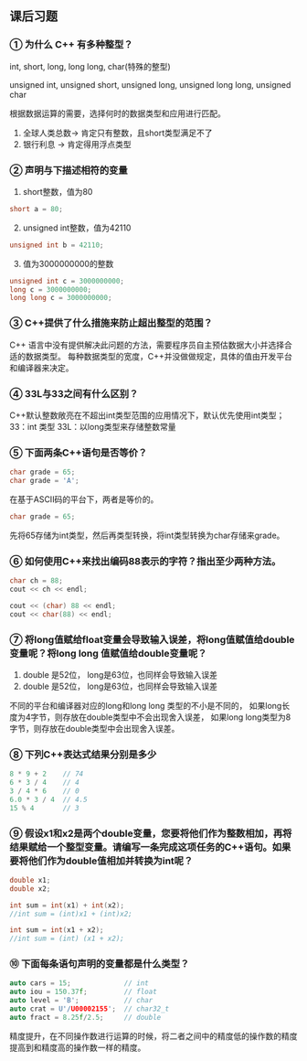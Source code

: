 ## 课后习题

### ① 为什么 C++ 有多种整型？

int, short, long, long long, char(特殊的整型)

unsigned int, unsigned short, unsigned long, unsigned long long, unsigned char

根据数据运算的需要，选择何时的数据类型和应用进行匹配。

1. 全球人类总数→ 肯定只有整数，且short类型满足不了
2. 银行利息 -> 肯定得用浮点类型

### ② 声明与下描述相符的变量

1. short整数，值为80

```c++
short a = 80;
```

2. unsigned int整数，值为42110

```c++
unsigned int b = 42110;
```

3. 值为3000000000的整数

```c++
unsigned int c = 3000000000;
long c = 3000000000;
long long c = 3000000000;
```

### ③ C++提供了什么措施来防止超出整型的范围？

C++ 语言中没有提供解决此问题的方法，需要程序员自主预估数据大小并选择合适的数据类型。 每种数据类型的宽度，C++并没做做规定，具体的值由开发平台和编译器来决定。

### ④ 33L与33之间有什么区别？

C++默认整数敞亮在不超出int类型范围的应用情况下，默认优先使用int类型； 33：int 类型 33L：以long类型来存储整数常量

### ⑤ 下面两条C++语句是否等价？

```c++
char grade = 65;
char grade = 'A';
```

在基于ASCII码的平台下，两者是等价的。

```c++
char grade = 65;
```

先将65存储为int类型，然后再类型转换，将int类型转换为char存储来grade。

### ⑥ 如何使用C++来找出编码88表示的字符？指出至少两种方法。

```c++
char ch = 88;
cout << ch << endl;

cout << (char) 88 << endl;
cout << char(88) << endl;
```

### ⑦ 将long值赋给float变量会导致输入误差，将long值赋值给double变量呢？将long long 值赋值给double变量呢？

1. double 是52位， long是63位，也同样会导致输入误差
2. double 是52位， long是63位，也同样会导致输入误差

不同的平台和编译器对应的long和long long 类型的不小是不同的， 如果long长度为4字节，则存放在double类型中不会出现舍入误差， 如果long long类型为8字节，则存放在double类型中会出现舍入误差。

### ⑧ 下列C++表达式结果分别是多少

```c++
8 * 9 + 2    // 74
6 * 3 / 4    // 4
3 / 4 * 6    // 0
6.0 * 3 / 4  // 4.5
15 % 4       // 3
```

### ⑨ 假设x1和x2是两个double变量，您要将他们作为整数相加，再将结果赋给一个整型变量。请编写一条完成这项任务的C++语句。如果要将他们作为double值相加并转换为int呢？

```c++
double x1;
double x2;

int sum = int(x1) + int(x2);
//int sum = (int)x1 + (int)x2;

int sum = int(x1 + x2);
//int sum = (int) (x1 + x2);
```

### ⑩ 下面每条语句声明的变量都是什么类型？

```c++
auto cars = 15;             // int
auto iou = 150.37f;         // float
auto level = 'B';           // char
auto crat = U'/U00002155';  // char32_t
auto fract = 8.25f/2.5;     // double
```

精度提升，在不同操作数进行运算的时候，将二者之间中的精度低的操作数的精度提高到和精度高的操作数一样的精度。
